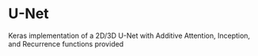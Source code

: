 # U-Net

Keras implementation of a 2D/3D U-Net with Additive Attention, Inception, and Recurrence functions provided

